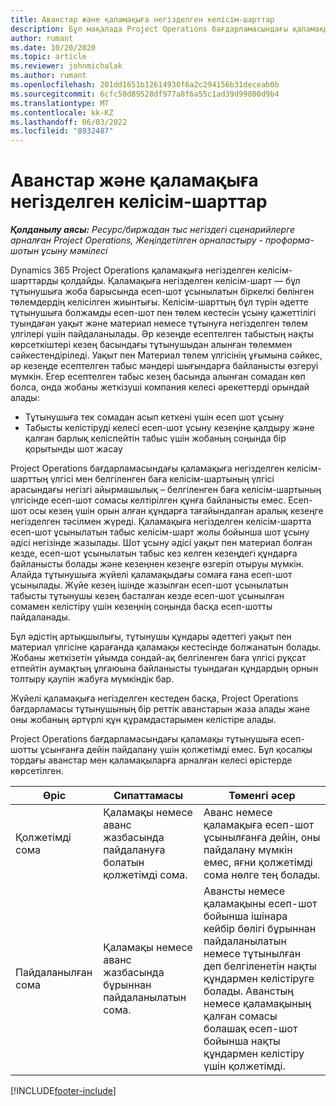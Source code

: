 ```yaml
---
title: Аванстар және қаламақыға негізделген келісім-шарттар
description: Бұл мақалада Project Operations бағдарламасындағы қаламақыға негізделген келісім-шарттың келісілген үлгілері мен аванстар туралы ақпарат берілген.
author: rumant
ms.date: 10/20/2020
ms.topic: article
ms.reviewer: johnmichalak
ms.author: rumant
ms.openlocfilehash: 201dd1651b12614930f6a2c294156b31deceab0b
ms.sourcegitcommit: 6cfc50d89528df977a8f6a55c1ad39d99800d9b4
ms.translationtype: MT
ms.contentlocale: kk-KZ
ms.lasthandoff: 06/03/2022
ms.locfileid: "8932487"
---
```

# <a name="advances-and-retainer-based-contracts"></a>Аванстар және қаламақыға негізделген келісім-шарттар


_**Қолданылу аясы:** Ресурс/биржадан тыс негіздегі сценарийлерге арналған Project Operations, Жеңілдетілген орналастыру - проформа-шотын ұсыну мәмілесі_

Dynamics 365 Project Operations қаламақыға негізделген келісім-шарттарды қолдайды. Қаламақыға негізделген келісім-шарт — бұл тұтынушыға жоба барысында есеп-шот ұсынылатын біркелкі бөлінген төлемдердің келісілген жиынтығы. Келісім-шарттың бұл түрін әдетте тұтынушыға болжамды есеп-шот пен төлем кестесін ұсыну қажеттілігі туындаған уақыт және материал немесе тұтынуға негізделген төлем үлгілері үшін пайдаланылады. Әр кезеңде есептелген табыстың нақты көрсеткіштері кезең басындағы тұтынушыдан алынған төлеммен сәйкестендіріледі. Уақыт пен Материал төлем үлгісінің ұғымына сәйкес, әр кезеңде есептелген табыс мәндері шығындарға байланысты өзгеруі мүмкін. Егер есептелген табыс кезең басында алынған сомадан көп болса, онда жобаны жеткізуші компания келесі әрекеттерді орындай алады:

- Тұтынушыға тек сомадан асып кеткені үшін есеп шот ұсыну 
- Табысты келістіруді келесі есеп-шот ұсыну кезеңіне қалдыру және қалған барлық келіспейтін табыс үшін жобаның соңында бір қорытынды шот жасау

Project Operations бағдарламасындағы қаламақыға негізделген келісім-шарттың үлгісі мен белгіленген баға келісім-шартының үлгісі арасындағы негізгі айырмашылық – белгіленген баға келісім-шартының үлгісінде есеп-шот сомасы келтірілген құнға байланысты емес. Есеп-шот осы кезең үшін орын алған құндарға тағайындалған аралық кезеңге негізделген тәсілмен жүреді. Қаламақыға негізделген келісім-шартта есеп-шот ұсынылатын табыс келісім-шарт жолы бойынша шот ұсыну әдісі негізінде жазылады. Шот ұсыну әдісі уақыт пен материал болған кезде, есеп-шот ұсынылатын табыс кез келген кезеңдегі құндарға байланысты болады және кезеңнен кезеңге өзгеріп отыруы мүмкін. Алайда тұтынушыға жүйелі қаламақыдағы сомаға ғана есеп-шот ұсынылады. Жүйе кезең ішінде жазылған есеп-шот ұсынылатын табысты тұтынушы кезең басталған кезде есеп-шот ұсынылған сомамен келістіру үшін кезеңнің соңында басқа есеп-шотты пайдаланады.

Бұл әдістің артықшылығы, тұтынушы құндары әдеттегі уақыт пен материал үлгісіне қарағанда қаламақы кестесінде болжанатын болады. Жобаны жеткізетін ұйымда сондай-ақ белгіленген баға үлгісі рұқсат етпейтін аумақтың ұлғаюына байланысты туындаған құндардың орнын толтыру қаупін жабуға мүмкіндік бар.

Жүйелі қаламақыға негізделген кестеден басқа, Project Operations бағдарламасы тұтынушының бір реттік аванстарын жаза алады және оны жобаның әртүрлі құн құрамдастарымен келістіре алады.

Project Operations бағдарламасындағы қаламақы тұтынушыға есеп-шотты ұсынғанға дейін пайдалану үшін қолжетімді емес. Бұл қосалқы тордағы аванстар мен қаламақыларға арналған келесі өрістерде көрсетілген.

| Өріс | Сипаттамасы | Төменгі әсер |
| --- | --- | --- |
| Қолжетімді сома | Қаламақы немесе аванс жазбасында пайдалануға болатын қолжетімді сома. | Аванс немесе қаламақыға есеп-шот ұсынылғанға дейін, оны пайдалану мүмкін емес, яғни қолжетімді сома нөлге тең болады. |
| Пайдаланылған сома | Қаламақы немесе аванс жазбасында бұрыннан пайдаланылатын сома. | Авансты немесе қаламақыны есеп-шот бойынша ішінара кейбір бөлігі бұрыннан пайдаланылатын немесе тұтынылған деп белгіленетін нақты құндармен келістіруге болады. Аванстың немесе қаламақының қалған сомасы болашақ есеп-шот бойынша нақты құндармен келістіру үшін қолжетімді. |


[!INCLUDE[footer-include](../../includes/footer-banner.md)]